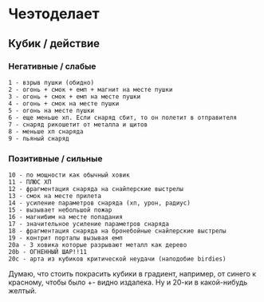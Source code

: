 # Чеэтоделает
## Кубик / действие
### Негативные / слабые
    1 - взрыв пушки (обидно)
    2 - огонь + смок + емп + магнит на месте пушки
    3 - огонь + смок + емп на месте пушки
    4 - огонь + смок на месте пушки
    5 - огонь на месте пушки
    6 - еще меньше хп. Если снаряд сбит, то он полетит в отправителя
    7 - снаряд рикошетит от металла и щитов
    8 - меньше хп снаряда
    9 - пьяный снаряд
### Позитивные / сильные
    10 - по мощности как обычный ховик
    11 - ПЛЮС ХП
    12 - фрагментация снаряда на снайперские выстрелы
    13 - смок на месте прилета
    14 - усиление параметров снаряда (хп, урон, радиус)
    15 - вызывает небольшой пожар
    16 - магнибим на месте попадания
    17 - значительное усиление параметров снаряда
    18 - фрагментация снаряда на бронебойные снайперские выстрелы
    19 - контрит порталы вызывая емп
    20a - 3 ховика которые разрывают металл как дерево
    20b - ОГНЕННЫЙ ШАР!!11
    20c - арта из кубиков критической неудачи (наподобие birdies)

Думаю, что стоить покрасить кубики в градиент, например, от синего к красному, чтобы было +- видно издалека. Ну и 20-ки в какой-нибудь желтый.
    